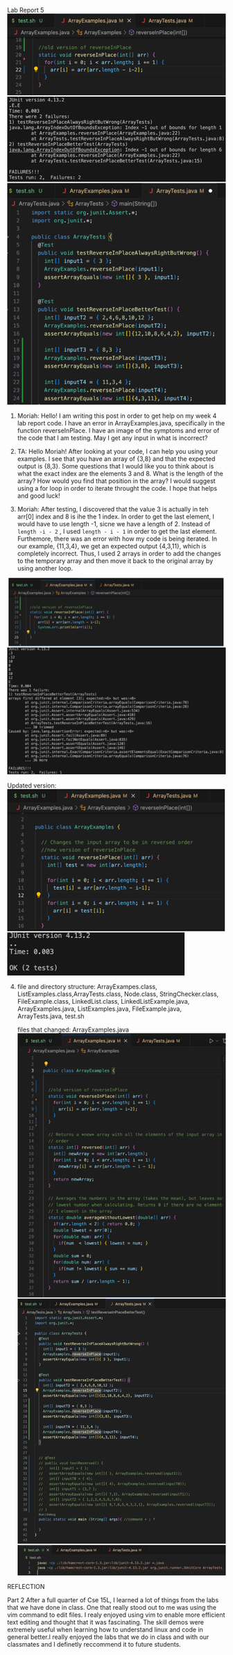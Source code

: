 Lab Report 5
 ![image](ss10.png)
 ![image](ss11.png)
 ![image](ss20.png)
  1) Moriah: Hello! I am writing this post in order to get help on my week 4 lab report code. I have an error in ArrayExamples.java, specifically in the function reverseInPlace. I have an image of the symptoms and error of the code that I am testing. May I get any input in what is incorrect?

2) TA: Hello Moriah! After looking at your code, I can help you using your examples. I see that you have an array of {3,8} and that the expected output is {8,3}. Some questions that I would like you to think about is what the exact index are the elements 3 and 8. What is the length of the array? How would you find that position in the array? I would suggest using a for loop in order to iterate throught the code. I hope that helps and good luck!
3) Moriah: After testing, I discovered that the value 3 is actually in teh arr[0] index and 8 is ihe the 1 index. In order to get the last element, I would have to use length -1, sicne we have a length of 2. Instead of ``` length -i - 2 ``` , I used ``` length - i - 1 ``` in order to get the last element. Furthemore, there was an error with how my code is being iterated. In our example, {11,3,4}, we get an expected output {4,3,11}, which is completely incorrect. Thus, I used 2 arrays in order to add the changes to the temporary array and then move it back to the original array by using another loop. 

 ![image](ss13.png)
 ![image](ss14.png)
 
 Updated version:
 ![image](ss15.png)
 ![image](ss16.png)
 
4) file and directory structure: ArrayExampes.class, ListExamples.class,ArrayTests.class, Node.class, StringChecker.class, FileExample.class, LinkedList.class, LinkedListExample.java, ArrayExamples.java, ListExamples.java, FileExample.java, ArrayTests.java, test.sh

   files that changed: ArrayExamples.java
![image](ss17.png)
![image](ss18.png)
![image](ss19.png)


REFLECTION

Part 2
After a full quarter of Cse 15L, I learned a lot of things from the labs that we have done in class. One that really stood out to me was using the vim command to edit files. I realy enjoyed using vim to enable more efficient text editing and thought that it was fascinating. The skill demos were extremely useful when learning how to understand linux and code in general better.I really enjoyed the labs that we do in class and with our classmates and I definetly reccommend it to future students. 

